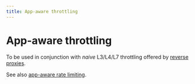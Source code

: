 ```yaml
---
title: App-aware throttling
---
```


# App-aware throttling

To be used in conjunction with _naive_ L3/L4/L7 throttling offered by [reverse proxies](reverse-proxies.md).

See also [app-aware rate limiting](rate-limiting.md).
